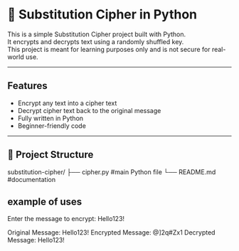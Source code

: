 # 🔐 Substitution Cipher in Python

This is a simple Substitution Cipher project built with Python.  
It encrypts and decrypts text using a randomly shuffled key.  
This project is meant for learning purposes only and is not secure for real-world use.

---

##  Features
- Encrypt any text into a cipher text
- Decrypt cipher text back to the original message
- Fully written in Python
- Beginner-friendly code

---

## 📂 Project Structure
substitution-cipher/
├── cipher.py  #main Python file
└── README.md  #documentation

## example of uses
Enter the message to encrypt: Hello123!

Original Message: Hello123!
Encrypted Message: @]2q#Zx1
Decrypted Message: Hello123!

